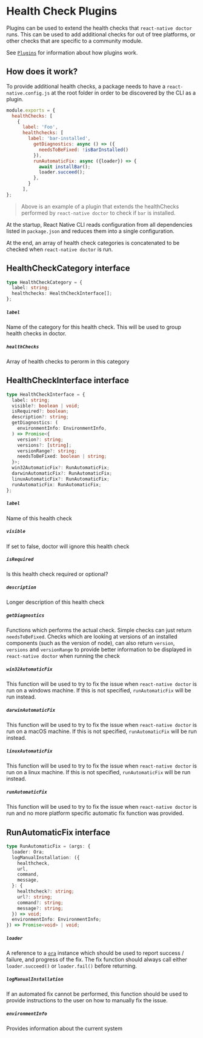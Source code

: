 # Health Check Plugins

Plugins can be used to extend the health checks that `react-native doctor` runs.  This can be used to add additional checks for out of tree platforms, or other checks that are specific to a community module.

See [`Plugins`](./plugins.md) for information about how plugins work.  


## How does it work?

To provide additional health checks, a package needs to have a `react-native.config.js` at the root folder in order to be discovered by the CLI as a plugin.

```js
module.exports = {
  healthChecks: [
    {
      label: 'Foo',
      healthchecks: [
        label: 'bar-installed',
          getDiagnostics: async () => ({
            needsToBeFixed: !isBarInstalled()
          }),
          runAutomaticFix: async ({loader}) => {
            await installBar();
            loader.succeed();
          },
        }
      ],
};
```

> Above is an example of a plugin that extends the healthChecks performed by `react-native doctor` to check if `bar` is installed.

At the startup, React Native CLI reads configuration from all dependencies listed in `package.json` and reduces them into a single configuration.

At the end, an array of health check categories is concatenated to be checked when `react-native doctor` is run.


## HealthCheckCategory interface

```ts
type HealthCheckCategory = {
  label: string;
  healthchecks: HealthCheckInterface[];
};
```

##### `label`

Name of the category for this health check. This will be used to group health checks in doctor.

##### `healthChecks`

Array of health checks to perorm in this category


## HealthCheckInterface interface

```ts
type HealthCheckInterface = {
  label: string;
  visible?: boolean | void;
  isRequired?: boolean;
  description?: string;
  getDiagnostics: (
    environmentInfo: EnvironmentInfo,
  ) => Promise<{
    version?: string;
    versions?: [string];
    versionRange?: string;
    needsToBeFixed: boolean | string;
  }>;
  win32AutomaticFix?: RunAutomaticFix;
  darwinAutomaticFix?: RunAutomaticFix;
  linuxAutomaticFix?: RunAutomaticFix;
  runAutomaticFix: RunAutomaticFix;
};
```

##### `label`

Name of this health check

##### `visible`

If set to false, doctor will ignore this health check

##### `isRequired`

Is this health check required or optional?

##### `description`

Longer description of this health check


##### `getDiagnostics`

Functions which performs the actual check.  Simple checks can just return `needsToBeFixed`.  Checks which are looking at versions of an installed components (such as the version of node), can also return `version`, `versions` and `versionRange` to provide better information to be displayed in `react-native doctor` when running the check

##### `win32AutomaticFix`

This function will be used to try to fix the issue when `react-native doctor` is run on a windows machine. If this is not specified, `runAutomaticFix` will be run instead.

##### `darwinAutomaticFix`

This function will be used to try to fix the issue when `react-native doctor` is run on a macOS machine. If this is not specified, `runAutomaticFix` will be run instead.

##### `linuxAutomaticFix`

This function will be used to try to fix the issue when `react-native doctor` is run on a linux machine. If this is not specified, `runAutomaticFix` will be run instead.

##### `runAutomaticFix`

This function will be used to try to fix the issue when `react-native doctor` is run and no more platform specific automatic fix function was provided.


## RunAutomaticFix interface

```ts
type RunAutomaticFix = (args: {
  loader: Ora;
  logManualInstallation: ({
    healthcheck,
    url,
    command,
    message,
  }: {
    healthcheck?: string;
    url?: string;
    command?: string;
    message?: string;
  }) => void;
  environmentInfo: EnvironmentInfo;
}) => Promise<void> | void;
```

##### `loader`

A reference to a [`ora`](https://www.npmjs.com/package/ora) instance which should be used to report success / failure, and progress of the fix.  The fix function should always call either `loader.succeed()` or `loader.fail()` before returning.

##### `logManualInstallation`

If an automated fix cannot be performed, this function should be used to provide instructions to the user on how to manually fix the issue.

##### `environmentInfo`

Provides information about the current system